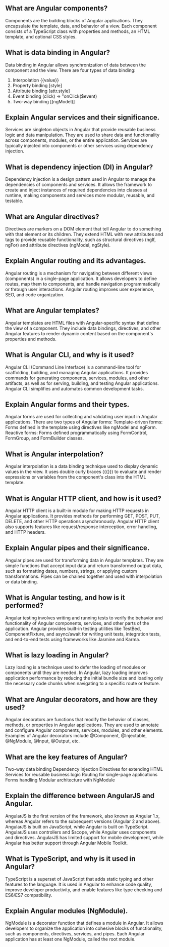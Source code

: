 ## What are Angular components?
Components are the building blocks of Angular applications. They encapsulate the template, data, and behavior of a view. Each component consists of a TypeScript class with properties and methods, an HTML template, and optional CSS styles.

## What is data binding in Angular?
Data binding in Angular allows synchronization of data between the component and the view. There are four types of data binding:

1. Interpolation      {{value}}
2. Property binding   [style]
3. Attribute binding  [attr.style]
4. Event binding      (click) => "onClick($event)
5. Two-way binding    [(ngModel)]

## Explain Angular services and their significance.
Services are singleton objects in Angular that provide reusable business logic and data manipulation. They are used to share data and functionality across components, modules, or the entire application. Services are typically injected into components or other services using dependency injection.

## What is dependency injection (DI) in Angular?
Dependency injection is a design pattern used in Angular to manage the dependencies of components and services. It allows the framework to create and inject instances of required dependencies into classes at runtime, making components and services more modular, reusable, and testable.

## What are Angular directives?
Directives are markers on a DOM element that tell Angular to do something with that element or its children. They extend HTML with new attributes and tags to provide reusable functionality, such as structural directives (ngIf, ngFor) and attribute directives (ngModel, ngStyle).

## Explain Angular routing and its advantages.
Angular routing is a mechanism for navigating between different views (components) in a single-page application. It allows developers to define routes, map them to components, and handle navigation programmatically or through user interactions. Angular routing improves user experience, SEO, and code organization.

## What are Angular templates?
Angular templates are HTML files with Angular-specific syntax that define the view of a component. They include data bindings, directives, and other Angular features to render dynamic content based on the component's properties and methods.

## What is Angular CLI, and why is it used?
Angular CLI (Command Line Interface) is a command-line tool for scaffolding, building, and managing Angular applications. It provides commands for generating components, services, modules, and other artifacts, as well as for serving, building, and testing Angular applications. Angular CLI simplifies and automates common development tasks.

## Explain Angular forms and their types.
Angular forms are used for collecting and validating user input in Angular applications. There are two types of Angular forms:
Template-driven forms: Forms defined in the template using directives like ngModel and ngForm.
Reactive forms: Forms defined programmatically using FormControl, FormGroup, and FormBuilder classes.

## What is Angular interpolation?
Angular interpolation is a data binding technique used to display dynamic values in the view. It uses double curly braces ({{}}) to evaluate and render expressions or variables from the component's class into the HTML template.

## What is Angular HTTP client, and how is it used?
Angular HTTP client is a built-in module for making HTTP requests in Angular applications. It provides methods for performing GET, POST, PUT, DELETE, and other HTTP operations asynchronously. Angular HTTP client also supports features like request/response interception, error handling, and HTTP headers.

## Explain Angular pipes and their significance.
Angular pipes are used for transforming data in Angular templates. They are simple functions that accept input data and return transformed output data, such as formatting dates, numbers, strings, or applying custom transformations. Pipes can be chained together and used with interpolation or data binding.

## What is Angular testing, and how is it performed?
Angular testing involves writing and running tests to verify the behavior and functionality of Angular components, services, and other parts of the application. Angular provides built-in testing utilities like TestBed, ComponentFixture, and async/await for writing unit tests, integration tests, and end-to-end tests using frameworks like Jasmine and Karma.

## What is lazy loading in Angular?
Lazy loading is a technique used to defer the loading of modules or components until they are needed. In Angular, lazy loading improves application performance by reducing the initial bundle size and loading only the necessary code chunks when navigating to a specific route or feature.

## What are Angular decorators, and how are they used?
Angular decorators are functions that modify the behavior of classes, methods, or properties in Angular applications. They are used to annotate and configure Angular components, services, modules, and other elements. Examples of Angular decorators include @Component, @Injectable, @NgModule, @Input, @Output, etc.

## What are the key features of Angular?
Two-way data binding
Dependency injection
Directives for extending HTML
Services for reusable business logic
Routing for single-page applications
Forms handling
Modular architecture with NgModule

## Explain the difference between AngularJS and Angular.
AngularJS is the first version of the framework, also known as Angular 1.x, whereas Angular refers to the subsequent versions (Angular 2 and above).
AngularJS is built on JavaScript, while Angular is built on TypeScript.
AngularJS uses controllers and $scope, while Angular uses components and directives.
AngularJS has limited support for mobile development, while Angular has better support through Angular Mobile Toolkit.

## What is TypeScript, and why is it used in Angular?
TypeScript is a superset of JavaScript that adds static typing and other features to the language. It is used in Angular to enhance code quality, improve developer productivity, and enable features like type checking and ES6/ES7 compatibility.

## Explain Angular modules (NgModule).
NgModule is a decorator function that defines a module in Angular. It allows developers to organize the application into cohesive blocks of functionality, such as components, directives, services, and pipes. Each Angular application has at least one NgModule, called the root module.

